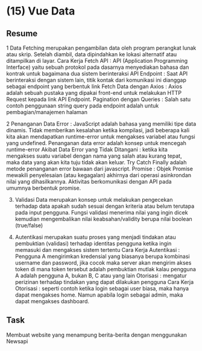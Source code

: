 # (15) Vue Data

## Resume
1 Data Fetching merupakan pengambilan data oleh program perangkat lunak atau skrip. Setelah diambil, data dipindahkan ke lokasi alternatif atau ditampilkan di layar.
Cara Kerja Fetch API : API (Application Programming Interface) yaitu sebuah protokol pada dasarnya menyediakan bahasa dan kontrak untuk bagaimana dua sistem berinteraksi
API Endpoint : Saat API berinteraksi dengan sistem lain, titik kontak dari komunikasi ini dianggap sebagai endpoint yang berbentuk link
Fetch Data dengan Axios : Axios adalah sebuah pustaka yang dipakai front-end untuk melakukan HTTP Request kepada link API Endpoint.
Pagination dengan Queries : Salah satu contoh penggunaan string query pada endpoint adalah untuk pembagian/manajemen halaman

2 Penanganan Data Error : JavaScript adalah bahasa yang memiliki tipe data dinamis. Tidak memberikan kesalahan ketika kompilasi, jadi beberapa kali kita akan mendapatkan runtime-error untuk mengakses variabel atau fungsi yang undefined. Penanganan data error adalah konsep untuk mencegah runtime-error
Akibat Data Error yang Tidak Ditangani : ketika kita mengakses suatu variabel dengan nama yang salah atau kurang tepat, maka data yang akan kita tuju tidak akan keluar.
Try Catch Finally adalah metode penanganan error bawaan dari javascript.
Promise : Objek Promise mewakili penyelesaian (atau kegagalan) akhirnya dari operasi asinkrondan nilai yang dihasilkannya. Aktivitas berkomunikasi dengan API pada umumnya berbentuk promise.

3. Validasi Data merupakan konsep untuk melakukan pengecekan terhadap data apakah sudah sesuai dengan kriteria atau belum terutapa pada input pengguna. Fungsi validasi menerima nilai yang ingin dicek kemudian mengembalikan nilai keabsahan/validity berupa nilai boolean (true/false)
    
4. Autentikasi merupakan suatu proses yang menjadi tindakan atau pembuktian (validasi) terhadap identitas pengguna ketika ingin memasuki dan mengakses sistem tertentu
Cara Kerja Autentikasi : Pengguna A mengirimkan kredensial yang biasanya berupa kombinasi username dan password, jika cocok maka server akan mengirim akses token di mana token tersebut adalah pembuktian mutlak kalau pengguna A adalah pengguna A, bukan B, C atau yang lain
Otorisasi : mengatur perizinan terhadap tindakan yang dapat dilakukan pengguna
Cara Kerja Otorisasi : seperti contoh ketika login sebagai user biasa, maka hanya dapat mengakses home. Namun apabila login sebagai admin, maka dapat mengakses dashboard.

## Task
Membuat website yang menampung berita-berita dengan menggunakan Newsapi